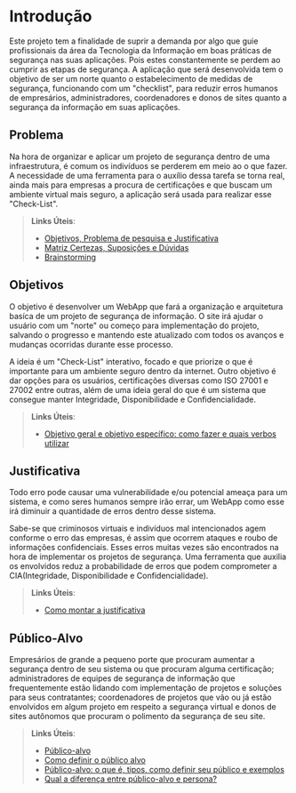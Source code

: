 # Introdução

Este projeto tem a finalidade de suprir a demanda por algo que guie profissionais da área da Tecnologia da Informação em boas práticas de segurança nas suas aplicações. Pois estes constantemente se perdem ao cumprir as etapas de segurança. A aplicação que será desenvolvida tem o objetivo de ser um norte quanto o estabelecimento de medidas de segurança, funcionando com um "checklist", para reduzir erros humanos de empresários, administradores, coordenadores e donos de sites quanto a segurança da informação em suas aplicações.

## Problema
Na hora de organizar e aplicar um projeto de segurança dentro de uma infraestrutura, é comum os indivíduos se perderem em meio ao o que fazer. A necessidade de uma ferramenta para o auxílio dessa tarefa se torna real, ainda mais para empresas a procura de certificações e que buscam um ambiente virtual mais seguro, a aplicação será usada para realizar esse "Check-List".


> **Links Úteis**:
> - [Objetivos, Problema de pesquisa e Justificativa](https://medium.com/@versioparole/objetivos-problema-de-pesquisa-e-justificativa-c98c8233b9c3)
> - [Matriz Certezas, Suposições e Dúvidas](https://medium.com/educa%C3%A7%C3%A3o-fora-da-caixa/matriz-certezas-suposi%C3%A7%C3%B5es-e-d%C3%BAvidas-fa2263633655)
> - [Brainstorming](https://www.euax.com.br/2018/09/brainstorming/)

## Objetivos

O objetivo é desenvolver um WebApp que fará a organização e arquitetura basíca de um projeto de segurança de informação. O site irá ajudar o usuário com um "norte" ou começo para implementação do projeto, salvando o progresso e mantendo este atualizado com todos os avanços e mudanças ocorridas durante esse processo.

A ideia é um "Check-List" interativo, focado e que priorize o que é importante para um ambiente seguro dentro da internet.
Outro objetivo é dar opções para os usuários, certificações diversas como ISO 27001 e 27002 entre outras, além de uma ideia geral do que é um sistema que consegue manter Integridade, Disponibilidade e Confidencialidade.
 
> **Links Úteis**:
> - [Objetivo geral e objetivo específico: como fazer e quais verbos utilizar](https://blog.mettzer.com/diferenca-entre-objetivo-geral-e-objetivo-especifico/)

## Justificativa

Todo erro pode causar uma vulnerabilidade e/ou potencial ameaça para um sistema, e como seres humanos sempre irão errar, um WebApp como esse irá diminuir a quantidade de erros dentro desse sistema.

Sabe-se que criminosos virtuais e indivíduos mal intencionados agem conforme o erro das empresas, é assim que ocorrem ataques e roubo de informações confidenciais. Esses erros muitas vezes são encontrados na hora de implementar os projetos de segurança. Uma ferramenta que auxilia os envolvidos reduz a probabilidade de erros que podem comprometer a CIA(Integridade, Disponibilidade e Confidencialidade).

> **Links Úteis**:
> - [Como montar a justificativa](https://guiadamonografia.com.br/como-montar-justificativa-do-tcc/)

## Público-Alvo

Empresários de grande a pequeno porte que procuram aumentar a segurança dentro de seu sistema ou que procuram alguma certificação; administradores de equipes de segurança de informação que frequentemente estão lidando com implementação de projetos e soluções para seus contratantes; coordenadores de projetos que vão ou já estão envolvidos em algum projeto em respeito a segurança virtual e donos de sites autônomos que procuram o polimento da segurança de seu site.

> **Links Úteis**:
> - [Público-alvo](https://blog.hotmart.com/pt-br/publico-alvo/)
> - [Como definir o público alvo](https://exame.com/pme/5-dicas-essenciais-para-definir-o-publico-alvo-do-seu-negocio/)
> - [Público-alvo: o que é, tipos, como definir seu público e exemplos](https://klickpages.com.br/blog/publico-alvo-o-que-e/)
> - [Qual a diferença entre público-alvo e persona?](https://rockcontent.com/blog/diferenca-publico-alvo-e-persona/)
